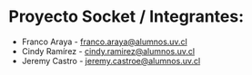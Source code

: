 # Proyecto Socket / Integrantes:

-   Franco Araya - franco.araya@alumnos.uv.cl
-   Cindy Ramírez - cindy.ramirez@alumnos.uv.cl
-   Jeremy Castro - jeremy.castroe@alumnos.uv.cl
